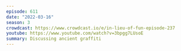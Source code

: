 ```yaml
---
episode: 611
date: "2022-03-16"
season: 3
crowdcast: https://www.crowdcast.io/e/in-lieu-of-fun-episode-237
youtube: https://www.youtube.com/watch?v=3bpgg7LUsoE
summary: Discussing ancient graffiti
---
```

